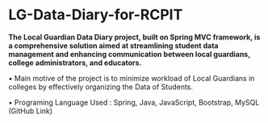 # LG-Data-Diary-for-RCPIT

**The Local Guardian Data Diary project, built on Spring MVC framework, is a comprehensive solution aimed at streamlining
student data management and enhancing communication between local guardians, college administrators, and educators.**

• Main motive of the project is to minimize workload of Local Guardians in colleges by effectively organizing the Data of Students.

• Programing Language Used : Spring, Java, JavaScript, Bootstrap, MySQL (GitHub Link)
